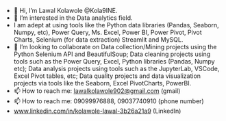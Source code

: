 - 👋 Hi, I’m Lawal Kolawole @Kola9INE.
- 👀 I’m interested in the Data analytics field.
- I am adept at using tools like the Python data libraries (Pandas, Seaborn, Numpy, etc), Power Query, Ms. Excel, Power BI, Power Pivot, Pivot Charts, Selenium (for data extraction) Streamlit and MySQL.
- 💞️ I’m looking to collaborate on Data collection/Mining projects using the Python Selenium API and BeautifulSoup; Data cleaning projects using tools such as the Power Query, Excel, Python libraries (Pandas, Numpy etc); Data analysis projects using tools such as the JupyterLab, VSCode, Excel Pivot tables, etc; Data quality projects and data visualization projects via tools like the Seaborn, Excel PivotCharts, PowerBI.
- 📫 How to reach me: lawalkolawole902@gmail.com (gmail)
- 📫 How to reach me: 09099976888, 09037740910 (phone number)
- www.linkedin.com/in/kolawole-lawal-3b26a21a9 (LinkedIn)


<!---
Kola9INE/Kola9INE is a ✨ special ✨ repository because its `README.md` (this file) appears on your GitHub profile.
You can click the Preview link to take a look at your changes.
--->
